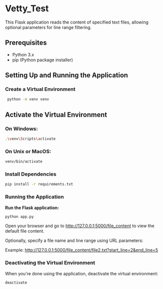 # Vetty_Test

This Flask application reads the content of specified text files, allowing optional parameters for line range filtering.

## Prerequisites

- Python 3.x
- pip (Python package installer)

## Setting Up and Running the Application

### Create a Virtual Environment

```bash
 python -m venv venv
```
## Activate the Virtual Environment

### On Windows:

```bash
.\venv\Scripts\activate
```
### On Unix or MacOS:
```bash
venv/bin/activate
```
### Install Dependencies

```bash
pip install -r requirements.txt
```
### Running the Application
**Run the Flask application:**


```bash
python app.py
```


Open your browser and go to http://127.0.0.1:5000/file_content to view the default file content.

Optionally, specify a file name and line range using URL parameters:

Example: http://127.0.0.1:5000/file_content/file2.txt?start_line=2&end_line=5

### Deactivating the Virtual Environment
When you're done using the application, deactivate the virtual environment:

```bash
deactivate
```

